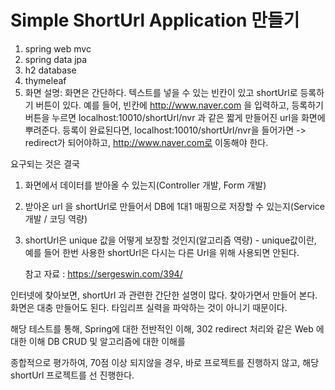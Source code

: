 # Simple ShortUrl Application 만들기

1. spring web mvc
2. spring data jpa 
3. h2 database
4. thymeleaf
1. 화면 설명: 화면은 간단하다. 텍스트를 넣을 수 있는 빈칸이 있고 shortUrl로 등록하기 버튼이 있다.
예를 들어,
빈칸에 http://www.naver.com 을 입력하고, 등록하기 버튼을 누르면 localhost:10010/shortUrl/nvr 과 같은 짧게 만들어진 url을 화면에 뿌려준다.
등록이 완료된다면, localhost:10010/shortUrl/nvr을 들어가면 -> redirect가 되어야하고, http://www.naver.com로 이동해야 한다.

요구되는 것은 결국
 1. 화면에서 데이터를 받아올 수 있는지(Controller 개발, Form 개발)
 2. 받아온 url 을 shortUrl로 만들어서 DB에 1대1 매핑으로 저장할 수 있는지(Service 개발 / 코딩 역량)
 3. shortUrl은 unique 값을 어떻게 보장할 것인지(알고리즘 역량) - unique값이란, 예를 들어 한번 사용한 shortUrl은 다시는 다른 Url을 위해 사용되면 안된다.


    참고 자료 : https://sergeswin.com/394/


인터넷에 찾아보면, shortUrl 과 관련한 간단한 설명이  많다. 찾아가면서 만들어 본다.
화면은 대충 만들어도 된다. 타임리프 실력을 파악하는 것이 아니기 때문이다.

해당 테스트를 통해,
Spring에 대한 전반적인 이해,
302 redirect 처리와 같은 Web 에 대한 이해
DB CRUD 및 알고리즘에 대한 이해를 

종합적으로 평가하여,
70점 이상 되지않을 경우, 바로 프로젝트를 진행하지 않고,
해당 shortUrl 프로젝트를 선 진행한다.
